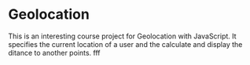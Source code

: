 # Geolocation
This is an interesting course project for Geolocation with JavaScript. It specifies the current location of a user and the calculate and display the ditance to another points.
fff